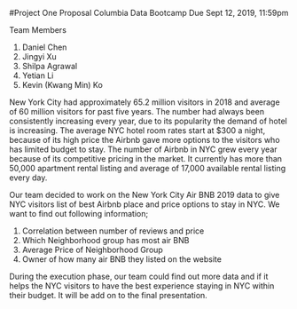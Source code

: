 #Project One Proposal
Columbia Data Bootcamp
Due Sept 12, 2019, 11:59pm

Team Members 
1.	Daniel Chen 
2.	Jingyi Xu
3.	Shilpa Agrawal 
4.	Yetian Li
5.	Kevin (Kwang Min) Ko 

New York City had approximately 65.2 million visitors in 2018 and average of 60 million visitors for past five years. The number had always been consistently increasing every year, due to its popularity the demand of hotel is increasing. The average NYC hotel room rates start at $300 a night, because of its high price the Airbnb gave more options to the visitors who has limited budget to stay. The number of Airbnb in NYC grew every year because of its competitive pricing in the market. It currently has more than 50,000 apartment rental listing and average of 17,000 available rental listing every day. 

Our team decided to work on the New York City Air BNB 2019 data to give NYC visitors list of best Airbnb place and price options to stay in NYC. We want to find out following information; 

1.	Correlation between number of reviews and price 
2.	Which Neighborhood group has most air BNB  
3.	Average Price of Neighborhood Group 
4.	Owner of how many air BNB they listed on the website 

During the execution phase, our team could find out more data and if it helps the NYC
visitors to have the best experience staying in NYC within their budget. It will be add on to the final presentation. 
